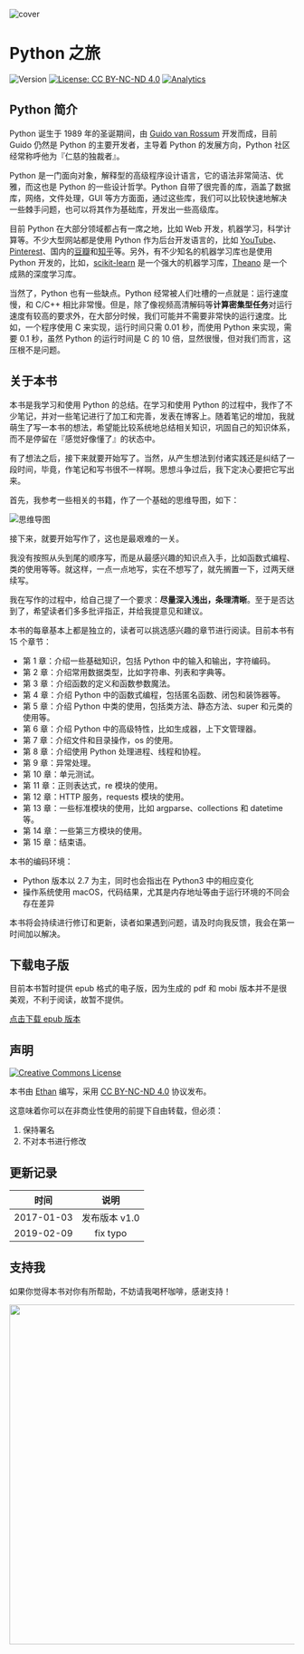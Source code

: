 ![cover](https://ofaatpail.qnssl.com/2017-01-03-explore-python-cover.png)

Python 之旅
===

![Version](https://img.shields.io/badge/version-1.0-brightgreen.svg)
[![License: CC BY-NC-ND 4.0](https://img.shields.io/badge/License-CC%20BY--NC--ND%204.0-brightgreen.svg)](https://raw.githubusercontent.com/ethan-funny/explore-python/master/LICENSE)
[![Analytics](https://ga-beacon.appspot.com/UA-62960961-2/explore-python/readme)](https://github.com/igrigorik/ga-beacon)

## Python 简介

Python 诞生于 1989 年的圣诞期间，由 [Guido van Rossum](https://gvanrossum.github.io/) 开发而成，目前 Guido 仍然是 Python 的主要开发者，主导着 Python 的发展方向，Python 社区经常称呼他为『仁慈的独裁者』。

Python 是一门面向对象，解释型的高级程序设计语言，它的语法非常简洁、优雅，而这也是 Python 的一些设计哲学。Python 自带了很完善的库，涵盖了数据库，网络，文件处理，GUI 等方方面面，通过这些库，我们可以比较快速地解决一些棘手问题，也可以将其作为基础库，开发出一些高级库。

目前 Python 在大部分领域都占有一席之地，比如 Web 开发，机器学习，科学计算等。不少大型网站都是使用 Python 作为后台开发语言的，比如 [YouTube](https://www.youtube.com/)、[Pinterest](https://www.pinterest.com/)、国内的[豆瓣](https://www.douban.com/)和[知乎](http://www.zhihu.com/)等。另外，有不少知名的机器学习库也是使用 Python 开发的，比如，[scikit-learn](http://scikit-learn.org/stable/) 是一个强大的机器学习库，[Theano](https://github.com/Theano/Theano) 是一个成熟的深度学习库。

当然了，Python 也有一些缺点。Python 经常被人们吐槽的一点就是：运行速度慢，和 C/C++ 相比非常慢。但是，除了像视频高清解码等**计算密集型任务**对运行速度有较高的要求外，在大部分时候，我们可能并不需要非常快的运行速度。比如，一个程序使用 C 来实现，运行时间只需 0.01 秒，而使用 Python 来实现，需要 0.1 秒，虽然 Python 的运行时间是 C 的 10 倍，显然很慢，但对我们而言，这压根不是问题。

## 关于本书

本书是我学习和使用 Python 的总结。在学习和使用 Python 的过程中，我作了不少笔记，并对一些笔记进行了加工和完善，发表在博客上。随着笔记的增加，我就萌生了写一本书的想法，希望能比较系统地总结相关知识，巩固自己的知识体系，而不是停留在『感觉好像懂了』的状态中。

有了想法之后，接下来就要开始写了。当然，从产生想法到付诸实践还是纠结了一段时间，毕竟，作笔记和写书很不一样啊。思想斗争过后，我下定决心要把它写出来。

首先，我参考一些相关的书籍，作了一个基础的思维导图，如下：

![思维导图](https://ofaatpail.qnssl.com/2017-01-03-explore-python2.png)

接下来，就要开始写作了，这也是最艰难的一关。

我没有按照从头到尾的顺序写，而是从最感兴趣的知识点入手，比如函数式编程、类的使用等等。就这样，一点一点地写，实在不想写了，就先搁置一下，过两天继续写。

我在写作的过程中，给自己提了一个要求：**尽量深入浅出，条理清晰**。至于是否达到了，希望读者们多多批评指正，并给我提意见和建议。

本书的每章基本上都是独立的，读者可以挑选感兴趣的章节进行阅读。目前本书有 15 个章节：

- 第 1 章：介绍一些基础知识，包括 Python 中的输入和输出，字符编码。
- 第 2 章：介绍常用数据类型，比如字符串、列表和字典等。
- 第 3 章：介绍函数的定义和函数参数魔法。
- 第 4 章：介绍 Python 中的函数式编程，包括匿名函数、闭包和装饰器等。
- 第 5 章：介绍 Python 中类的使用，包括类方法、静态方法、super 和元类的使用等。
- 第 6 章：介绍 Python 中的高级特性，比如生成器，上下文管理器。
- 第 7 章：介绍文件和目录操作，os 的使用。
- 第 8 章：介绍使用 Python 处理进程、线程和协程。
- 第 9 章：异常处理。
- 第 10 章：单元测试。
- 第 11 章：正则表达式，re 模块的使用。
- 第 12 章：HTTP 服务，requests 模块的使用。
- 第 13 章：一些标准模块的使用，比如 argparse、collections 和 datetime 等。
- 第 14 章：一些第三方模块的使用。
- 第 15 章：结束语。

本书的编码环境：

- Python 版本以 2.7 为主，同时也会指出在 Python3 中的相应变化
- 操作系统使用 macOS，代码结果，尤其是内存地址等由于运行环境的不同会存在差异

本书将会持续进行修订和更新，读者如果遇到问题，请及时向我反馈，我会在第一时间加以解决。

## 下载电子版

目前本书暂时提供 epub 格式的电子版，因为生成的 pdf 和 mobi 版本并不是很美观，不利于阅读，故暂不提供。

[点击下载 epub 版本](https://github.com/ethan-funny/explore-python/files/691859/explore-python.epub.zip)

## 声明

<a rel="license" href="https://creativecommons.org/licenses/by-nc-nd/4.0/"><img alt="Creative Commons License" style="border-width:0" src="https://i.creativecommons.org/l/by-nc-nd/4.0/88x31.png" /></a>

本书由 [Ethan](https://github.com/ethan-funny) 编写，采用 [CC BY-NC-ND 4.0](https://creativecommons.org/licenses/by-nc-nd/4.0/deed.zh) 协议发布。

这意味着你可以在非商业性使用的前提下自由转载，但必须：

1. 保持署名
2. 不对本书进行修改

## 更新记录

| 时间 | 说明 |
| :---: | :---: |
| 2017-01-03 | 发布版本 v1.0 |
| 2019-02-09 | fix typo      |


## 支持我

如果你觉得本书对你有所帮助，不妨请我喝杯咖啡，感谢支持！

<img src='https://ofaatpail.qnssl.com/2017-01-03-Ali_Wechat_Pay.png' width='600'>


